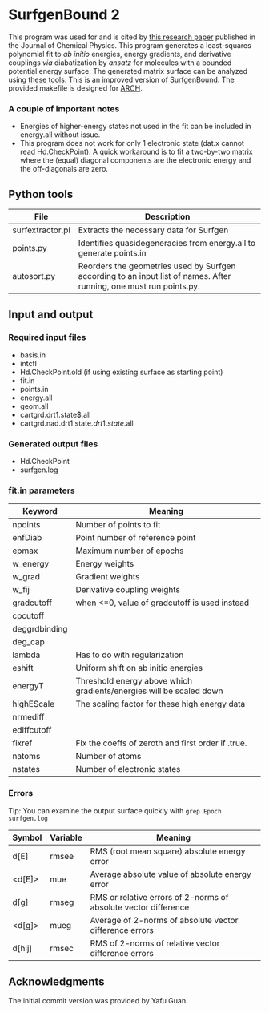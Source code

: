# SurfgenBound 2
This program was used for and is cited by [this research paper](https://doi.org/10.1063/5.0214635) published in the Journal of Chemical Physics.
This program generates a least-squares polynomial fit to _ab initio_ energies, energy gradients, and derivative couplings _via_ diabatization by _ansatz_ for molecules with a bounded potential energy surface.
The generated matrix surface can be analyzed using [these tools](https://github.com/cavanes1/PES-analysis).
This is an improved version of [SurfgenBound](https://github.com/YifanShenSZ/SurfGenBound).
The provided makefile is designed for [ARCH](https://www.arch.jhu.edu/).

### A couple of important notes
* Energies of higher-energy states not used in the fit can be included in energy.all without issue.
* This program does not work for only 1 electronic state (dat.x cannot read Hd.CheckPoint). A quick workaround is to fit a two-by-two matrix where the (equal) diagonal components are the electronic energy and the off-diagonals are zero.

## Python tools
| File  | Description |
| ------------- | ------------- |
| surfextractor.pl | Extracts the necessary data for Surfgen |
| points.py | Identifies quasidegeneracies from energy.all to generate points.in |
| autosort.py | Reorders the geometries used by Surfgen according to an input list of names. After running, one must run points.py. |

## Input and output

### Required input files
* basis.in
* intcfl
* Hd.CheckPoint.old (if using existing surface as starting point)
* fit.in
* points.in
* energy.all
* geom.all
* cartgrd.drt1.state$.all
* cartgrd.nad.drt1.state$.drt1.state$.all

### Generated output files
* Hd.CheckPoint
* surfgen.log

### fit.in parameters

| Keyword  | Meaning |
| ------------- | ------------- |
| npoints | Number of points to fit |
| enfDiab | Point number of reference point |
| epmax | Maximum number of epochs |
| w_energy | Energy weights |
| w_grad | Gradient weights |
| w_fij | Derivative coupling weights |
| gradcutoff | when <=0, value of gradcutoff is used instead |
| cpcutoff |  |
| deggrdbinding |  |
| deg_cap |  |
| lambda | Has to do with regularization |
| eshift | Uniform shift on ab initio energies |
| energyT | Threshold energy above which gradients/energies will be scaled down |
| highEScale |  The scaling factor for these high energy data |
| nrmediff |  |
| ediffcutoff |  |
| fixref | Fix the coeffs of zeroth and first order if .true. |
| natoms | Number of atoms |
| nstates | Number of electronic states |

### Errors
Tip: You can examine the output surface quickly with `grep Epoch surfgen.log`


| Symbol  | Variable | Meaning |
| ------------- | ------------- | ------------- |
| d[E] | rmsee | RMS (root mean square) absolute energy error |
| <d[E]> | mue | Average absolute value of absolute energy error |
| d[g] | rmseg | RMS or relative errors of 2-norms of absolute vector difference |
| <d[g]> | mueg | Average of 2-norms of absolute vector difference errors |
| d[hij] | rmsec | RMS of 2-norms of relative vector difference errors |

## Acknowledgments
The initial commit version was provided by Yafu Guan.
